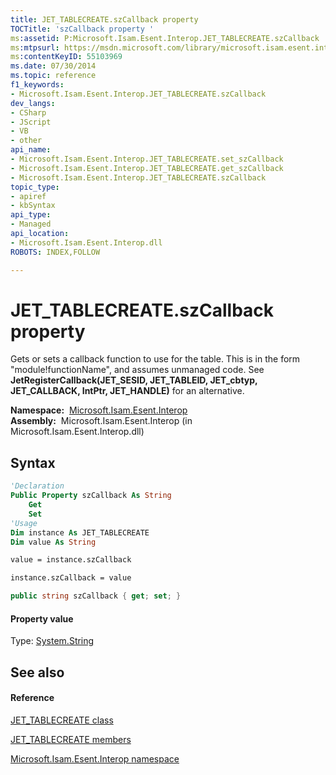 ```yaml
---
title: JET_TABLECREATE.szCallback property 
TOCTitle: 'szCallback property '
ms:assetid: P:Microsoft.Isam.Esent.Interop.JET_TABLECREATE.szCallback
ms:mtpsurl: https://msdn.microsoft.com/library/microsoft.isam.esent.interop.jet_tablecreate.szcallback(v=EXCHG.10)
ms:contentKeyID: 55103969
ms.date: 07/30/2014
ms.topic: reference
f1_keywords:
- Microsoft.Isam.Esent.Interop.JET_TABLECREATE.szCallback
dev_langs:
- CSharp
- JScript
- VB
- other
api_name: 
- Microsoft.Isam.Esent.Interop.JET_TABLECREATE.set_szCallback
- Microsoft.Isam.Esent.Interop.JET_TABLECREATE.get_szCallback
- Microsoft.Isam.Esent.Interop.JET_TABLECREATE.szCallback
topic_type: 
- apiref
- kbSyntax
api_type: 
- Managed
api_location: 
- Microsoft.Isam.Esent.Interop.dll
ROBOTS: INDEX,FOLLOW

---
```


# JET_TABLECREATE.szCallback property

Gets or sets a callback function to use for the table. This is in the form "module\!functionName", and assumes unmanaged code. See **JetRegisterCallback(JET_SESID, JET_TABLEID, JET_cbtyp, JET_CALLBACK, IntPtr, JET_HANDLE)** for an alternative.

**Namespace:**  [Microsoft.Isam.Esent.Interop](./microsoft.isam.esent.interop-namespace.md)  
**Assembly:**  Microsoft.Isam.Esent.Interop (in Microsoft.Isam.Esent.Interop.dll)

## Syntax

``` vb
'Declaration
Public Property szCallback As String
    Get
    Set
'Usage
Dim instance As JET_TABLECREATE
Dim value As String

value = instance.szCallback

instance.szCallback = value
```

``` csharp
public string szCallback { get; set; }
```

#### Property value

Type: [System.String](/dotnet/api/system.string)  

## See also

#### Reference

[JET_TABLECREATE class](./jet-tablecreate-class.md)

[JET_TABLECREATE members](./jet-tablecreate-members.md)

[Microsoft.Isam.Esent.Interop namespace](./microsoft.isam.esent.interop-namespace.md)